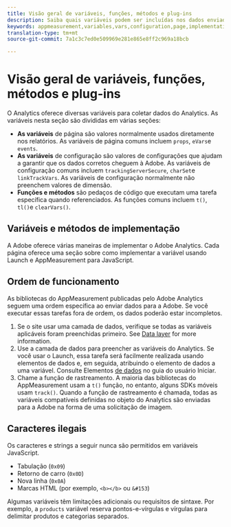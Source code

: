 ```yaml
---
title: Visão geral de variáveis, funções, métodos e plug-ins
description: Saiba quais variáveis podem ser incluídas nos dados enviados à Adobe para melhorar os relatórios.
keywords: appmeasurement,variables,vars,configuration,page,implementation
translation-type: tm+mt
source-git-commit: 7a1c3c7ed0e509969e281e865e8ff2c969a18bcb

---
```



# Visão geral de variáveis, funções, métodos e plug-ins

O Analytics oferece diversas variáveis para coletar dados do Analytics. As variáveis nesta seção são divididas em várias seções:

* **As variáveis** de página são valores normalmente usados diretamente nos relatórios. As variáveis de página comuns incluem `props`, `eVars`e `events`.
* **As variáveis** de configuração são valores de configurações que ajudam a garantir que os dados corretos cheguem à Adobe. As variáveis de configuração comuns incluem `trackingServerSecure`, `charSet`e `linkTrackVars`. As variáveis de configuração normalmente não preenchem valores de dimensão.
* **Funções e métodos** são pedaços de código que executam uma tarefa específica quando referenciados. As funções comuns incluem `t()`, `tl()`e `clearVars()`.

## Variáveis e métodos de implementação

A Adobe oferece várias maneiras de implementar o Adobe Analytics. Cada página oferece uma seção sobre como implementar a variável usando Launch e AppMeasurement para JavaScript.

## Ordem de funcionamento

As bibliotecas do AppMeasurement publicadas pelo Adobe Analytics seguem uma ordem específica ao enviar dados para a Adobe. Se você executar essas tarefas fora de ordem, os dados poderão estar incompletos.

1. Se o site usar uma camada de dados, verifique se todas as variáveis aplicáveis foram preenchidas primeiro. See [Data layer](../prepare/data-layer.md) for more information.
2. Use a camada de dados para preencher as variáveis do Analytics. Se você usar o Launch, essa tarefa será facilmente realizada usando elementos de dados e, em seguida, atribuindo o elemento de dados a uma variável. Consulte Elementos [de dados](https://docs.adobe.com/content/help/en/launch/using/reference/manage-resources/data-elements.html) no guia do usuário Iniciar.
3. Chame a função de rastreamento. A maioria das bibliotecas do AppMeasurement usam a `t()` função, no entanto, alguns SDKs móveis usam `track()`. Quando a função de rastreamento é chamada, todas as variáveis compatíveis definidas no objeto do Analytics são enviadas para a Adobe na forma de uma solicitação de imagem.

## Caracteres ilegais

Os caracteres e strings a seguir nunca são permitidos em variáveis JavaScript.

* Tabulação (`0x09`)
* Retorno de carro (`0x0D`)
* Nova linha (`0x0A`)
* Marcas HTML (por exemplo, `<b></b>` ou `&#153`)

Algumas variáveis têm limitações adicionais ou requisitos de sintaxe. Por exemplo, a `products` variável reserva pontos-e-vírgulas e vírgulas para delimitar produtos e categorias separados.
